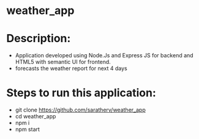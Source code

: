 # weather_app

# Description:
- Application developed using Node.Js and Express JS for backend and HTML5 with semantic UI for frontend.
- forecasts the weather report for next 4 days

# Steps to run this application:
- git clone https://github.com/saratherv/weather_app
- cd weather_app
- npm i 
- npm start
